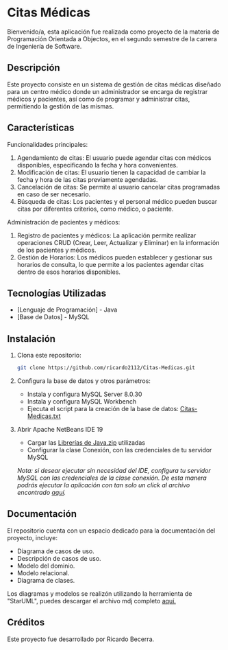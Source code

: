 # Citas Médicas

Bienvenido/a, esta aplicación fue realizada como proyecto de la materia de Programación Orientada a Objectos, en el segundo semestre de la carrera de Ingeniería de Software.
## Descripción

Este proyecto consiste en un sistema de gestión de citas médicas diseñado para un centro médico donde un administrador se encarga de registrar médicos y pacientes, así como de programar y administrar citas, permitiendo la gestión de las mismas.
## Características
Funcionalidades principales:
1. Agendamiento de citas: El usuario puede agendar citas con médicos disponibles, especificando la fecha y hora convenientes.
2. Modificación de citas: El usuario tienen la capacidad de cambiar la fecha y hora de las citas previamente agendadas.
3. Cancelación de citas: Se permite al usuario cancelar citas programadas en caso de ser necesario.
4. Búsqueda de citas: Los pacientes y el personal médico pueden buscar citas por diferentes criterios, como médico, o paciente.

Administración de pacientes y médicos:
1. Registro de pacientes y médicos: La aplicación permite realizar operaciones CRUD (Crear, Leer, Actualizar y Eliminar) en la información de los pacientes y médicos.
2. Gestión de Horarios: Los médicos pueden establecer y gestionar sus horarios de consulta, lo que permite a los pacientes agendar citas dentro de esos horarios disponibles.

## Tecnologías Utilizadas
- [Lenguaje de Programación] - Java
- [Base de Datos] - MySQL

## Instalación

1. Clona este repositorio:

    ```bash
    git clone https://github.com/ricardo2112/Citas-Medicas.git
    ```

2. Configura la base de datos y otros parámetros:
   * Instala y configura MySQL Server 8.0.30
   * Instala y configura MySQL Workbench
   * Ejecuta el script para la creación de la base de datos: [Citas-Medicas.txt](https://github.com/ricardo2112/Citas-Medicas/files/14670218/Citas-Medicas.txt)

3. Abrir Apache NetBeans IDE 19
   * Cargar las [Librerías de Java.zip](https://github.com/ricardo2112/Citas-Medicas/files/14670244/Librerias.de.Java.zip) utilizadas
   * Configurar la clase Conexión, con las credenciales de tu servidor MySQL

    *Nota: si desear ejecutar sin necesidad del IDE, configura tu servidor MySQL con las credenciales de la clase conexión. De esta manera podrás ejecutar la aplicación con tan solo un click al archivo encontrado [aquí](https://github.com/ricardo2112/Citas-Medicas/tree/main/ProyectoCitasMedicas/store).*
## Documentación
El repositorio cuenta con un espacio dedicado para la documentación del proyecto, incluye:
- Diagrama de casos de uso.
- Descripción de casos de uso.
- Modelo del dominio.
- Modelo relacional.
- Diagrama de clases.

Los diagramas y modelos se realizón utilizando la herramienta de "StarUML", puedes descargar el archivo mdj completo [aquí.]()

## Créditos

Este proyecto fue desarrollado por Ricardo Becerra.
